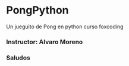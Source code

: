 # PongPython
Un jueguito de Pong en python curso foxcoding
### Instructor: Alvaro Moreno
### Saludos
